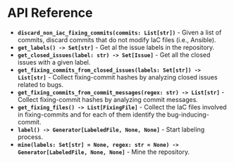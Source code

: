 # API Reference

*  **```discard_non_iac_fixing_commits(commits: List[str])```**  - Given a list of commits, discard commits that do not modify IaC files (i.e., Ansible).
*  **```get_labels() -> Set[str]```**  - Get al the issue labels in the repository.
*  **```get_closed_issues(label: str) -> Set[Issue]```**  - Get all the closed issues with a given label.
*  **```get_fixing_commits_from_closed_issues(labels: Set[str]) -> List[str]```**  - Collect fixing-commit hashes by analyzing closed issues related to bugs.
*  **```get_fixing_commits_from_commit_messages(regex: str) -> List[str]```**  - Collect fixing-commit hashes by analyzing commit messages.
*  **```get_fixing_files() -> List[FixingFile]```**  - Collect the IaC files involved in fixing-commits and for each of them identify the bug-inducing-commit.
*  **```label() -> Generator[LabeledFile, None, None]```**  - Start labeling process.
*  **```mine(labels: Set[str] = None, regex: str = None) -> Generator[LabeledFile, None, None]```**  - Mine the repository.
